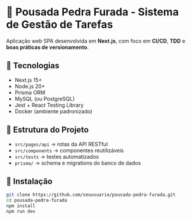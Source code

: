 # 🏨 Pousada Pedra Furada - Sistema de Gestão de Tarefas

Aplicação web SPA desenvolvida em **Next.js**, com foco em **CI/CD**, **TDD** e **boas práticas de versionamento**.

## 🚀 Tecnologias
- Next.js 15+
- Node.js 20+
- Prisma ORM
- MySQL (ou PostgreSQL)
- Jest + React Testing Library
- Docker (ambiente padronizado)

## 🧩 Estrutura do Projeto
- `src/pages/api` → rotas da API RESTful
- `src/components` → componentes reutilizáveis
- `src/tests` → testes automatizados
- `prisma/` → schema e migrations do banco de dados

## 🔧 Instalação

```bash
git clone https://github.com/seuusuario/pousada-pedra-furada.git
cd pousada-pedra-furada
npm install
npm run dev
